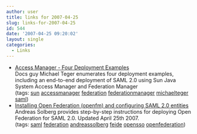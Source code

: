 ```yaml
---
author: user
title: links for 2007-04-25
slug: links-for-2007-04-25
id: 544
date: '2007-04-25 09:20:02'
layout: single
categories:
  - Links
---
```


*   [Access Manager - Four Deployment Examples](http://blogs.sun.com/docteger/entry/deployment_examples_for_access_manager)  
    Docs guy Michael Teger enumerates four deployment examples, including an end-to-end deployment of SAML 2.0 using Sun Java System Access Manager and Federation Manager  
    (tags: [sun](http://del.icio.us/superpat/sun) [accessmanager](http://del.icio.us/superpat/accessmanager) [federation](http://del.icio.us/superpat/federation) [federationmanager](http://del.icio.us/superpat/federationmanager) [michaelteger](http://del.icio.us/superpat/michaelteger) [saml](http://del.icio.us/superpat/saml))  
*   [Installing Open Federation (openfm) and configuring SAML 2.0 entities](http://rnd.feide.no/2007/01/22/installing-open-federation-openfm-and-configuring-saml-20-entities/)  
    Andreas Solberg provides step-by-step instructions for deploying Open Federation for SAML 2.0\. Updated April 25th 2007.  
    (tags: [saml](http://del.icio.us/superpat/saml) [federation](http://del.icio.us/superpat/federation) [andreassolberg](http://del.icio.us/superpat/andreassolberg) [feide](http://del.icio.us/superpat/feide) [opensso](http://del.icio.us/superpat/opensso) [openfederation](http://del.icio.us/superpat/openfederation))  
